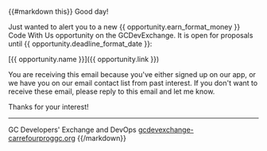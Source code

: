 {{#markdown this}}
Good day!

Just wanted to alert you to a new {{ opportunity.earn_format_money }} Code With Us opportunity on the GCDevExchange. It is open for proposals until {{ opportunity.deadline_format_date }}:

[{{ opportunity.name }}]({{ opportunity.link }})

You are receiving this email because you've either signed up on our app, or we have you on our email contact list from past interest. If you don't want to receive these email, please reply to this email and let me know.

Thanks for your interest!

-----------------------------
GC Developers' Exchange and DevOps
[gcdevexchange-carrefourproggc.org](https://gcdevexchange-carrefourproggc.org)
{{/markdown}}
